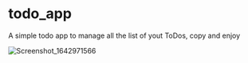 # todo_app

A simple todo app to manage all the list of yout ToDos, copy and enjoy

![Screenshot_1642971566](https://user-images.githubusercontent.com/79772304/150697981-a080220c-21ee-4b24-b10c-8b3371c8991d.png)
